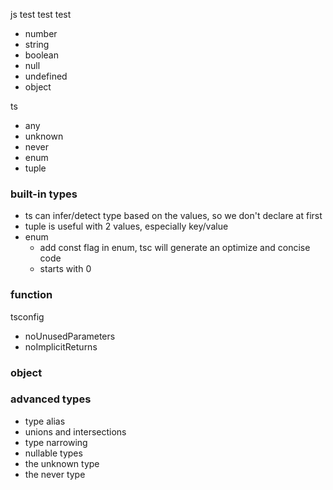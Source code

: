 js
test
test
test

- number
- string
- boolean
- null
- undefined
- object

ts

- any
- unknown
- never
- enum
- tuple

### built-in types

- ts can infer/detect type based on the values, so we don't declare at first
- tuple is useful with 2 values, especially key/value
- enum
  - add const flag in enum, tsc will generate an optimize and concise code
  - starts with 0

### function

tsconfig

- noUnusedParameters
- noImplicitReturns

### object

### advanced types

- type alias
- unions and intersections
- type narrowing
- nullable types
- the unknown type
- the never type
